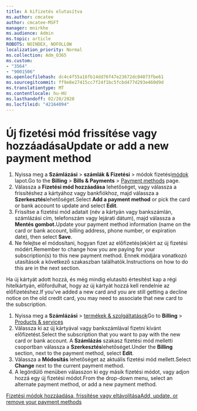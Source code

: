 ```yaml
---
title: A kifizetés elutasítva
ms.author: cmcatee
author: cmcatee-MSFT
manager: mnirkhe
ms.audience: Admin
ms.topic: article
ROBOTS: NOINDEX, NOFOLLOW
localization_priority: Normal
ms.collection: Adm_O365
ms.custom:
- "3564"
- "9001506"
ms.openlocfilehash: dc4c4f55a16fb14dd76f47e23672dc04073fbe61
ms.sourcegitcommit: ff9e8e27415cc7f24f1bc5fcbd477d293e460d9d
ms.translationtype: MT
ms.contentlocale: hu-HU
ms.lasthandoff: 02/20/2020
ms.locfileid: "42164094"
---
```

# <a name="update-or-add-a-new-payment-method"></a><span data-ttu-id="fe749-102">Új fizetési mód frissítése vagy hozzáadása</span><span class="sxs-lookup"><span data-stu-id="fe749-102">Update or add a new payment method</span></span>

1. <span data-ttu-id="fe749-103">Nyissa meg a **Számlázási** > **számlák & Fizetési** > módok fizetési<a href="https://go.microsoft.com/fwlink/p/?linkid=2018806" target="_blank">módok</a> lapot.</span><span class="sxs-lookup"><span data-stu-id="fe749-103">Go to the **Billing** > **Bills & Payments** > <a href="https://go.microsoft.com/fwlink/p/?linkid=2018806" target="_blank">Payment methods</a> page.</span></span>
2. <span data-ttu-id="fe749-104">Válassza a **Fizetési mód hozzáadása** lehetőséget, vagy válassza a frissítéshez a kártyához vagy bankfiókhoz, majd válassza a **Szerkesztés**lehetőséget.</span><span class="sxs-lookup"><span data-stu-id="fe749-104">Select **Add a payment method** or pick the card or bank account to update and select **Edit**.</span></span>
3. <span data-ttu-id="fe749-105">Frissítse a fizetési mód adatait (név a kártyán vagy bankszámlán, számlázási cím, telefonszám vagy lejárati dátum), majd válassza a **Mentés gombot.**</span><span class="sxs-lookup"><span data-stu-id="fe749-105">Update your payment method information (name on the card or bank account, billing address, phone number, or expiration date), then select **Save**.</span></span>
4. <span data-ttu-id="fe749-106">Ne felejtse el módosítani, hogyan fizet az előfizetés(ek)ért az új fizetési módért.</span><span class="sxs-lookup"><span data-stu-id="fe749-106">Remember to change how you are paying for your subscription(s) to this new payment method.</span></span> <span data-ttu-id="fe749-107">Ennek módjára vonatkozó utasítások a következő szakaszban találhatók.</span><span class="sxs-lookup"><span data-stu-id="fe749-107">Instructions on how to do this are in the next section.</span></span>

<span data-ttu-id="fe749-108">Ha új kártyát adott hozzá, és még mindig elutasító értesítést kap a régi hitelkártyán, előfordulhat, hogy az új kártyát hozzá kell rendelnie az előfizetéshez.</span><span class="sxs-lookup"><span data-stu-id="fe749-108">If you've added a new card and you are still getting a decline notice on the old credit card, you may need to associate that new card to the subscription.</span></span>

1. <span data-ttu-id="fe749-109">Nyissa meg a **Számlázási** > <a href="https://go.microsoft.com/fwlink/p/?linkid=842054" target="_blank">termékek & szolgáltatások</a></span><span class="sxs-lookup"><span data-stu-id="fe749-109">Go to **Billing** > <a href="https://go.microsoft.com/fwlink/p/?linkid=842054" target="_blank">Products & services</a></span></span>
2. <span data-ttu-id="fe749-110">Válassza ki az új kártyával vagy bankszámlával fizetni kívánt előfizetést.</span><span class="sxs-lookup"><span data-stu-id="fe749-110">Select the subscription that you want to pay with the new card or bank account.</span></span> <span data-ttu-id="fe749-111">A **Számlázás** szakasz fizetési mód melletti csoportban válassza a **Szerkesztés**lehetőséget.</span><span class="sxs-lookup"><span data-stu-id="fe749-111">Under the **Billing** section, next to the payment method, select **Edit**.</span></span>
3. <span data-ttu-id="fe749-112">Válassza a **Módosítás** lehetőséget az aktuális fizetési mód mellett.</span><span class="sxs-lookup"><span data-stu-id="fe749-112">Select **Change** next to the current payment method.</span></span>
4. <span data-ttu-id="fe749-113">A legördülő menüben válasszon ki egy másik fizetési módot, vagy adjon hozzá egy új fizetési módot.</span><span class="sxs-lookup"><span data-stu-id="fe749-113">From the drop-down menu, select an alternate payment method, or add a new payment method.</span></span>

[<span data-ttu-id="fe749-114">Fizetési módok hozzáadása, frissítése vagy eltávolítása</span><span class="sxs-lookup"><span data-stu-id="fe749-114">Add, update, or remove your payment methods</span></span>](https://go.microsoft.com/fwlink/?linkid=2118133)